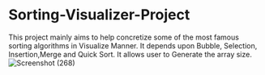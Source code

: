 # Sorting-Visualizer-Project
This project mainly aims to help concretize some of the most famous sorting algorithms in Visualize Manner. It depends upon Bubble, Selection, Insertion,Merge and Quick Sort. It allows user to Generate the array size.
![Screenshot (268)](https://user-images.githubusercontent.com/74009151/128544539-c1b40297-50fd-4960-85ba-92e546b95c3f.png)
